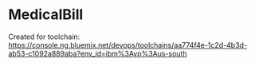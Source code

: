 # MedicalBill
Created for toolchain: https://console.ng.bluemix.net/devops/toolchains/aa774f4e-1c2d-4b3d-ab53-c1092a889aba?env_id=ibm%3Ayp%3Aus-south
